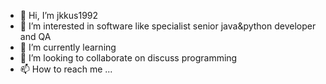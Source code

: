 - 👋 Hi, I’m jkkus1992
- 👀 I’m interested in software like specialist senior java&python developer and QA
- 🌱 I’m currently learning 
- 💞️ I’m looking to collaborate on discuss programming
- 📫 How to reach me ...

<!---
n41z3r/n41z3r is a ✨ special ✨ repository because its `README.md` (this file) appears on your GitHub profile.
You can click the Preview link to take a look at your changes.
--->
